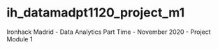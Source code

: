 # ih_datamadpt1120_project_m1
Ironhack Madrid - Data Analytics Part Time - November 2020 - Project Module 1
